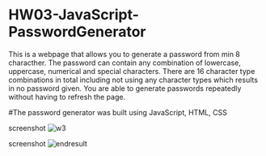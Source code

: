 # HW03-JavaScript-PasswordGenerator
  

This is a webpage that allows you to generate a password from min 8 characther. The password can contain any combination of lowercase, uppercase, numerical and special characters. There are 16 character type combinations in total including not using any character types which results in no password given. You are able to generate passwords repeatedly without having to refresh the page.

#The password generator was built using JavaScript, HTML, CSS



screenshot
![w3](https://user-images.githubusercontent.com/58293386/157860907-f2b6bbb0-94db-4c05-8dff-269ac28c5a9a.png)



screenshot
![endresult](https://user-images.githubusercontent.com/58293386/157860978-8a0161ef-0084-435e-97ac-d95a0bce5f52.png)
